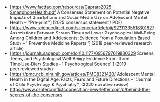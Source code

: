 * [https://www.factfaq.com/resources/Capraro2025-SmartphoneHealth.pdf A Consensus Statement on Potential Negative Impacts of Smartphone and Social Media Use on Adolescent Mental Health – ''Pre‑print''] (2025 consensus statement / PDF)
* [https://www.sciencedirect.com/science/article/pii/S2211335518301827 Associations Between Screen Time and Lower Psychological Well‑Being Among Children and Adolescents: Evidence From a Population‑Based Study – ''Preventive Medicine Reports''] (2018 peer‑reviewed research article)
* [https://journals.sagepub.com/doi/10.1177/0956797619830329 Screens, Teens, and Psychological Well‑Being: Evidence From Three Time‑Use‑Diary Studies – ''Psychological Science''] (2019 peer‑reviewed study)
* [https://pmc.ncbi.nlm.nih.gov/articles/PMC8221420/ Adolescent Mental Health in the Digital Age: Facts, Fears and Future Directions – ''Journal of Child Psychology & Psychiatry''] (2020 narrative review)
* https://www.centerconflictcooperation-newsletter.com/p/behind-the-scenes-of-the-consensus
